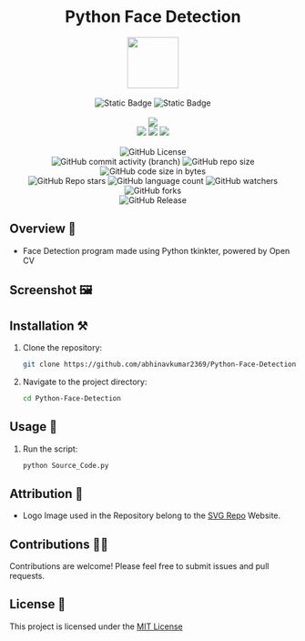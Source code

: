 <div align="center">
     <h1 align="center">Python Face Detection</h1>
     <img src="https://github.com/user-attachments/assets/35a3c08a-570f-4731-a2b6-aab35544f0de" height=90px width=90px/>
     <br/>
     <br/>
     <img alt="Static Badge" src="https://img.shields.io/badge/Python-%E2%9C%94%20Proficient-red?style=for-the-badge&logo=python">
     <img alt="Static Badge" src="https://img.shields.io/badge/OpenCV-Proficient-5C3EE8?style=for-the-badge&logo=opencv">
     <br/>
     <br/>
     <!-- Open Source -->
     <img src="https://badges.frapsoft.com/os/v1/open-source.svg?v=103">
     <br/>
     <!-- Contributions -->
     <img src="https://img.shields.io/static/v1.svg?label=Contributions&message=Welcome&color=#013220">
     <!-- Built By -->
     <img src="https://img.shields.io/badge/Built%20by-Abhinav%20Kumar-0059b3">
     <!-- Maintained -->
     <img src="https://img.shields.io/static/v1.svg?label=Maintained&message=Yes&color=red">
     <br/>
     <!-- --------------------------------------------- -->
     <br/>
     <!-- License -->
     <img alt="GitHub License" src="https://img.shields.io/github/license/abhinavkumar2369/Python-Face-Detection">
     <br/>
     <!-- Commit Count -->
     <img alt="GitHub commit activity (branch)" src="https://img.shields.io/github/commit-activity/t/abhinavkumar2369/Python-Face-Detection/main">
     <!-- Repo Size -->
     <img alt="GitHub repo size" src="https://img.shields.io/github/repo-size/abhinavkumar2369/Python-Face-Detection?style=flat&color=orange">
     <!-- Repo Code -->
     <img alt="GitHub code size in bytes" src="https://img.shields.io/github/languages/code-size/abhinavkumar2369/Python-Face-Detection">
     <br/>
     <img alt="GitHub Repo stars" src="https://img.shields.io/github/stars/abhinavkumar2369/Python-Face-Detection?style=flat&color=orange">
     <!-- Language Count -->
     <img alt="GitHub language count" src="https://img.shields.io/github/languages/count/abhinavkumar2369/Python-Face-Detection">
     <!-- Watchers -->
     <img alt="GitHub watchers" src="https://img.shields.io/github/watchers/abhinavkumar2369/Python-Face-Detection?style=flat">
     <!-- Forks -->
     <img alt="GitHub forks" src="https://img.shields.io/github/forks/abhinavkumar2369/Python-Face-Detection?style=flat&color=orange">
     <br/>
     <img alt="GitHub Release" src="https://img.shields.io/github/v/release/abhinavkumar2369/Python-Face-Detection">
</div>


<!------------------------------------------------->


## Overview 🌟

- Face Detection program made using Python tkinkter, powered by Open CV


<!------------------------------------------------->


## Screenshot 🖼️


<!------------------------------------------------->


## Installation ⚒️

1. Clone the repository:
   
   ```bash
   git clone https://github.com/abhinavkumar2369/Python-Face-Detection.git
   ```
   
3. Navigate to the project directory:
   
   ```bash
   cd Python-Face-Detection
   ```

<!------------------------------------------------->


## Usage 🤖

1. Run the script:

   ```bash
   python Source_Code.py
   ```


<!------------------------------------------------->


## Attribution 🙏

- Logo Image used in the Repository belong to the [SVG Repo](https://www.svgrepo.com/) Website.


<!------------------------------------------------->


## Contributions 🧑‍💻
Contributions are welcome! Please feel free to submit issues and pull requests.


## License 🪪
This project is licensed under the [MIT License](LICENSE)
